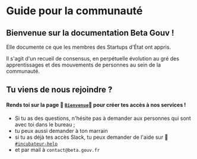 # Guide pour la communauté

## Bienvenue sur la documentation Beta Gouv !

Elle documente ce que les membres des Startups d'État ont appris.

Il s'agit d'un recueil de consensus, en perpétuelle évolution au gré des apprentissages et des mouvements de personnes au sein de la communauté.

## Tu viens de nous rejoindre ?

#### Rends toi sur la page 🐣 [`Bienvenue`](travailler-a-beta-gouv/bienvenue/)🐣 pour créer tes accès à nos services !

* Si tu as des questions, n'hésite pas à demander aux personnes qui sont avec toi dans le bureau ;
* tu peux aussi demander à ton marrain
* si tu as déjà tes accès Slack, tu peux demander de l'aide sur 💬 [`#incubateur-help`](https://startups-detat.slack.com/messages/incubateur-help/)
* et par mail à `contact@beta.gouv.fr`



